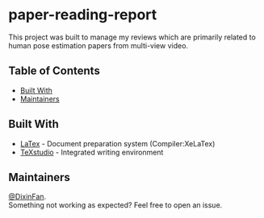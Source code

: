 # paper-reading-report
This project was built to manage my reviews which are primarily related to human pose estimation papers from multi-view video.

## Table of Contents
- [Built With](#built-with)
- [Maintainers](#maintainers)

## Built With
* [LaTex](https://www.latex-project.org/) - Document preparation system (Compiler:XeLaTex)
* [TeXstudio](https://www.texstudio.org/) - Integrated writing environment 

## Maintainers
[@DixinFan](https://github.com/DixinFan).<br>
Something not working as expected? Feel free to open an issue.